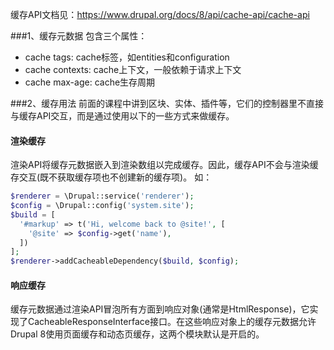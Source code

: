 缓存API文档见：https://www.drupal.org/docs/8/api/cache-api/cache-api

###1、缓存元数据
包含三个属性：
* cache tags: cache标签，如entities和configuration
* cache contexts: cache上下文，一般依赖于请求上下文
* cache max-age: cache生存周期

###2、缓存用法
前面的课程中讲到区块、实体、插件等，它们的控制器里不直接与缓存API交互，而是通过使用以下的一些方式来做缓存。

#### 渲染缓存
渲染API将缓存元数据嵌入到渲染数组以完成缓存。因此，缓存API不会与渲染缓存交互(既不获取缓存项也不创建新的缓存项)。
如：
```php
$renderer = \Drupal::service('renderer');
$config = \Drupal::config('system.site');
$build = [
  '#markup' => t('Hi, welcome back to @site!', [ 
    '@site' => $config->get('name'),
  ])
]; 
$renderer->addCacheableDependency($build, $config); 
```

#### 响应缓存
缓存元数据通过渲染API冒泡所有方面到响应对象(通常是HtmlResponse)，它实现了CacheableResponseInterface接口。在这些响应对象上的缓存元数据允许Drupal 8使用页面缓存和动态页缓存，这两个模块默认是开启的。